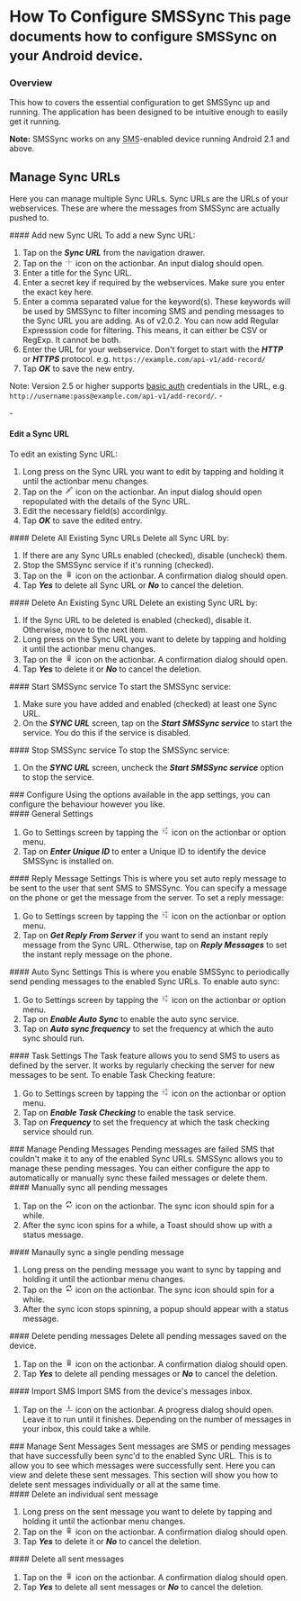 <div class="page-header">
    <h1>How To Configure SMSSync<small> This page documents how to configure SMSSync on your Android device.</small></h1>
</div>

### Overview

This how to covers the essential configuration to get SMSSync up and running. The application has been designed to be intuitive enough to easily get it running.

**Note:** SMSSync works on any <acronym title="Short Message Service">SMS</acronym>-enabled device running Android 2.1 and above.

## Manage Sync URLs
Here you can manage multiple Sync URLs. Sync URLs are the URLs of your webservices. These are where the messages from SMSSync are actually pushed to.
<div class="row-fluid">
<div class="span6">
#### Add new Sync URL
To add a new Sync URL:

1. Tap on the **_Sync URL_** from the navigation drawer.
2. Tap on the ![Add icon](images/icons/new.png) icon on the actionbar. An input dialog should open.
3. Enter a title for the Sync URL.
4. Enter a secret key if required by the webservices. Make sure you enter the exact key here.
5. Enter a comma separated value for the keyword(s). These keywords will be used by SMSSync to filter incoming SMS and pending messages to the Sync URL you are adding. As of v2.0.2. You can now add Regular Expresssion code for filtering. This means, it can either be CSV or RegExp. It cannot be both.
6. Enter the URL for your webservice. Don't forget to start with the **_HTTP_** or **_HTTPS_** protocol. e.g. `https://example.com/api-v1/add-record/`
7. Tap **_OK_** to save the new entry.

Note: Version 2.5 or higher supports [basic auth](https://en.wikipedia.org/wiki/Basic_access_authentication) credentials in the URL, e.g. `http://username:pass@example.com/api-v1/add-record/`.
-</div>
-<div class="span6">

#### Edit a Sync URL
To edit an existing Sync URL:

1. Long press on the Sync URL you want to edit by tapping and holding it until the actionbar menu changes.
2. Tap on the ![Edit icon](images/icons/edit.png) icon on the actionbar. An input dialog should open repopulated with the details of the Sync URL.
3. Edit the necessary field(s) accordinlgy.
4. Tap **_OK_** to save the edited entry.

</div>
<div class="span6">
#### Delete All Existing Sync URLs
Delete all Sync URL by:

1. If there are any Sync URLs enabled&nbsp;(checked), disable&nbsp;(uncheck) them.
2. Stop the SMSSync service if it's running&nbsp;(checked).
3. Tap on the ![Delete icon](images/icons/delete.png) icon on the actionbar. A confirmation dialog should open.
4. Tap **_Yes_** to delete all Sync URL or **_No_** to cancel the deletion.

</div>
</div>
<div class="row-fluid">
<div class="span6">
#### Delete An Existing Sync URL
Delete an existing Sync URL by:

1. If the Sync URL to be deleted is enabled&nbsp;(checked), disable it. Otherwise, move to the next item.
2. Long press on the Sync URL you want to delete by tapping and holding it until the actionbar menu changes.
3. Tap on the ![Delete icon](images/icons/delete.png) icon on the actionbar. A confirmation dialog should open.
4. Tap **_Yes_** to delete it or **_No_** to cancel the deletion.

</div>
<div class="span6">
#### Start SMSSync service
To start the SMSSync service:

1. Make sure you have added and enabled&nbsp;(checked) at least one Sync URL.
2. On the **_SYNC URL_** screen, tap on the **_Start SMSSync service_** to start the service. You do this if the service is disabled.

</div>
<div class="span6">
#### Stop SMSSync service
To stop the SMSSync service:

1. On the **_SYNC URL_** screen, uncheck the **_Start SMSSync service_** option to stop the service.

</div>
</div>
<div class="row-fluid">
<div class="span12">
### Configure
Using the options available in the app settings, you can configure the behaviour however you like.
</div>
</div>
<div class="row-fluid">
<div class="span6">
#### General Settings
	
1. Go to Settings screen by tapping the ![Settings icon](images/icons/settings.png) icon on the actionbar or option menu.
2. Tap on **_Enter Unique ID_** to enter a Unique ID to identify the device SMSSync is installed on.

</div>
<div class="span6">
#### Reply Message Settings
This is where you set auto reply message to be sent to the user that sent SMS to SMSSync. You can specify a message on the phone or get the message from the server.
To set a reply message:

1. Go to Settings screen by tapping the ![Settings icon](images/icons/settings.png) icon on the actionbar or option menu.
2. Tap on **_Get Reply From Server_** if you want to send an instant reply message from the Sync URL. Otherwise, tap on **_Reply Messages_** to set the instant reply message on the phone.

</div>
</div>
<div class="row-fluid">
<div class="span6">
#### Auto Sync Settings
This is where you enable SMSSync to periodically send pending messages to the enabled Sync URLs.
To enable auto sync:

1. Go to Settings screen by tapping the ![Settings icon](images/icons/settings.png) icon on the actionbar or option menu.
2. Tap on **_Enable Auto Sync_** to enable the auto sync service.
3. Tap on **_Auto sync frequency_** to set the frequency at which the auto sync should run.

</div>
<div class="span6">
#### Task Settings
The Task feature allows you to send SMS to users as defined by the server. It works by regularly checking the server for new messages to be sent.
To enable Task Checking feature:

1. Go to Settings screen by tapping the ![Settings icon](images/icons/settings.png) icon on the actionbar or option menu.
2. Tap on **_Enable Task Checking_** to enable the task service.
3. Tap on **_Frequency_** to set the frequency at which the task checking service should run.

</div>
</div>
<div class="row-fluid">
<div class="span12">
### Manage Pending Messages
Pending messages are failed SMS that couldn't make it to any of the enabled Sync URLs. 
SMSSync allows you to manage these pending messages. 
You can either configure the app to automatically or manually sync these failed messages or delete them.
</div>
</div>
<div class="row-fluid">
<div class="span6">
#### Manually sync all pending messages

1. Tap on the ![Sync icon](images/icons/refresh.png) icon on the actionbar. The sync icon should spin for a while.
2. After the sync icon spins for a while, a Toast should show up with a status message.

</div>
<div class="span6">
#### Manaully sync a single pending message

1. Long press on the pending message you want to sync by tapping and holding it until the actionbar menu changes.
2. Tap on the ![Sync icon](images/icons/refresh.png) icon on the actionbar. The sync icon should spin for a while.
3. After the sync icon stops spinning, a popup should appear with a status message.

</div>
<div class="row-fluid">
<div class="span6">
#### Delete pending messages
Delete all pending messages saved on the device.

1. Tap on the ![Delete icon](images/icons/delete.png) icon on the actionbar. A confirmation dialog should open.
2. Tap **_Yes_** to delete all pending messages or **_No_** to cancel the deletion.

</div>
<div class="span6">
#### Import SMS
Import SMS from the device's messages inbox.

1. Tap on the ![Import icon](images/icons/import.png) icon on the actionbar. A progress dialog should open. Leave it to run until it finishes. Depending on the number of messages in your inbox, this could take a while.

</div>
</div>
<div class="row-fluid">
<div class="span12">
### Manage Sent Messages
Sent messages are SMS or pending messages that have successfully been sync'd to the enabled Sync URL. This is to allow you to see which messages were successfully sent. Here you can view and delete these sent messages. This section will show you how to delete sent messages individually or all at the same time.
</div>
</div>
<div class="row-fluid">
<div class="span6">
#### Delete an individual sent message

1. Long press on the sent message you want to delete by tapping and holding it until the actionbar menu changes.
2. Tap on the ![Delete icon](images/icons/delete.png) icon on the actionbar. A confirmation dialog should open.
3. Tap **_Yes_** to delete it or **_No_** to cancel the deletion.

</div>
<div class="span6">
#### Delete all sent messages

1. Tap on the ![Delete icon](images/icons/delete.png) icon on the actionbar. A confirmation dialog should open.
2. Tap **_Yes_** to delete all sent messages or **_No_** to cancel the deletion.

</div>
</div>
</div>

